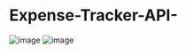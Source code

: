 # Expense-Tracker-API-
![image](https://github.com/user-attachments/assets/4ba9a548-5f36-44d2-949d-f044151211bc)
![image](https://github.com/user-attachments/assets/5a50f415-92e9-4fd8-aa10-ebd62966a440)
